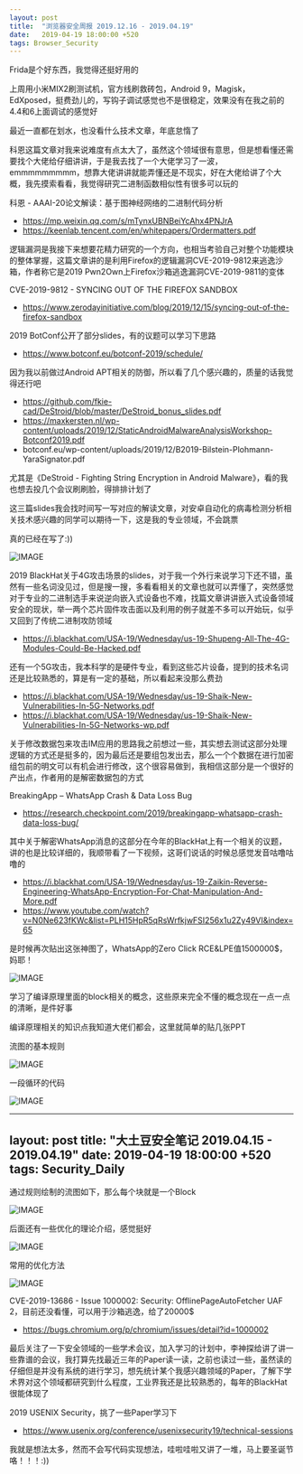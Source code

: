 ```yaml
---
layout: post
title:  "浏览器安全周报 2019.12.16 - 2019.04.19"
date:   2019-04-19 18:00:00 +520
tags: Browser_Security
---
```


Frida是个好东西，我觉得还挺好用的

上周用小米MIX2刷测试机，官方线刷救砖包，Android 9，Magisk，EdXposed，挺费劲儿的，写钩子调试感觉也不是很稳定，效果没有在我之前的4.4和6上面调试的感觉好

最近一直都在划水，也没看什么技术文章，年底怠惰了

科恩这篇文章对我来说难度有点太大了，虽然这个领域很有意思，但是想看懂还需要找个大佬给仔细讲讲，于是我去找了一个大佬学习了一波，emmmmmmmmm，想靠大佬讲讲就能弄懂还是不现实，好在大佬给讲了个大概，我先摸索看看，我觉得研究二进制函数相似性有很多可以玩的

科恩 - AAAI-20论文解读：基于图神经网络的二进制代码分析
- https://mp.weixin.qq.com/s/mTynxUBNBeiYcAhx4PNJrA
- https://keenlab.tencent.com/en/whitepapers/Ordermatters.pdf

逻辑漏洞是我接下来想要花精力研究的一个方向，也相当考验自己对整个功能模块的整体掌握，这篇文章讲的是利用Firefox的逻辑漏洞CVE-2019-9812来逃逸沙箱，作者称它是2019 Pwn2Own上Firefox沙箱逃逸漏洞CVE-2019-9811的变体

CVE-2019-9812 - SYNCING OUT OF THE FIREFOX SANDBOX
- https://www.zerodayinitiative.com/blog/2019/12/15/syncing-out-of-the-firefox-sandbox

2019 BotConf公开了部分slides，有的议题可以学习下思路
- https://www.botconf.eu/botconf-2019/schedule/

因为我以前做过Android APT相关的防御，所以看了几个感兴趣的，质量的话我觉得还行吧
- https://github.com/fkie-cad/DeStroid/blob/master/DeStroid_bonus_slides.pdf
- https://maxkersten.nl/wp-content/uploads/2019/12/StaticAndroidMalwareAnalysisWorkshop-Botconf2019.pdf
- botconf.eu/wp-content/uploads/2019/12/B2019-Bilstein-Plohmann-YaraSignator.pdf

尤其是《DeStroid - Fighting String Encryption in Android Malware》，看的我也想去投几个会议刷刷脸，得排排计划了

这三篇slides我会找时间写一写对应的解读文章，对安卓自动化的病毒检测分析相关技术感兴趣的同学可以期待一下，这是我的专业领域，不会跳票

真的已经在写了:))

![IMAGE](/assets/resources/3B69FDBDEC6CFC548BEBCDA44BC78EFE.jpg)

2019 BlackHat关于4G攻击场景的slides，对于我一个外行来说学习下还不错，虽然有一些名词没见过，但是搜一搜，多看看相关的文章也就可以弄懂了，突然感觉对于专业的二进制选手来说逆向嵌入式设备也不难，找篇文章讲讲嵌入式设备领域安全的现状，举一两个芯片固件攻击面以及利用的例子就差不多可以开始玩，似乎又回到了传统二进制攻防领域
- https://i.blackhat.com/USA-19/Wednesday/us-19-Shupeng-All-The-4G-Modules-Could-Be-Hacked.pdf

还有一个5G攻击，我本科学的是硬件专业，看到这些芯片设备，提到的技术名词还是比较熟悉的，算是有一定的基础，所以看起来没那么费劲
- https://i.blackhat.com/USA-19/Wednesday/us-19-Shaik-New-Vulnerabilities-In-5G-Networks.pdf
- https://i.blackhat.com/USA-19/Wednesday/us-19-Shaik-New-Vulnerabilities-In-5G-Networks-wp.pdf

关于修改数据包来攻击IM应用的思路我之前想过一些，其实想去测试这部分处理逻辑的方式还是挺多的，因为最后还是要组包发出去，那么一个个数据在进行加密组包前的明文可以有机会进行修改，这个很容易做到，我相信这部分是一个很好的产出点，作者用的是解密数据包的方式

BreakingApp – WhatsApp Crash & Data Loss Bug
- https://research.checkpoint.com/2019/breakingapp-whatsapp-crash-data-loss-bug/

其中关于解密WhatsApp消息的这部分在今年的BlackHat上有一个相关的议题，讲的也是比较详细的，我顺带看了一下视频，这哥们说话的时候总感觉发音咕噜咕噜的
- https://i.blackhat.com/USA-19/Wednesday/us-19-Zaikin-Reverse-Engineering-WhatsApp-Encryption-For-Chat-Manipulation-And-More.pdf
- https://www.youtube.com/watch?v=N0Ne623fKWc&list=PLH15HpR5qRsWrfkjwFSI256x1u2Zy49VI&index=65

是时候再次贴出这张神图了，WhatsApp的Zero Click RCE&LPE值1500000$，妈耶！

![IMAGE](/assets/resources/3418C5CE377DB8CA9612D9B967C42DE8.jpg)

学习了编译原理里面的block相关的概念，这些原来完全不懂的概念现在一点一点的清晰，是件好事

编译原理相关的知识点我知道大佬们都会，这里就简单的贴几张PPT

流图的基本规则

![IMAGE](/assets/resources/DC3AA7643E8345D8BE72D25BAADE7911.jpg)

一段循环的代码

![IMAGE](/assets/resources/AD90521F7D62DD4D755A4167F7B9E0B4.jpg)

---
layout: post
title:  "大土豆安全笔记 2019.04.15 - 2019.04.19"
date:   2019-04-19 18:00:00 +520
tags: Security_Daily
---

通过规则绘制的流图如下，那么每个块就是一个Block

![IMAGE](/assets/resources/85A4766EF8A4C4CAED77DE1B5ABB437D.jpg)

后面还有一些优化的理论介绍，感觉挺好

![IMAGE](/assets/resources/72DFBEA8EB00E8A724BA31CE55015D44.jpg)

常用的优化方法

![IMAGE](/assets/resources/A89FEF9F4C51C3A34FA44CB320AD6B6C.jpg)

CVE-2019-13686 - Issue 1000002: Security: OfflinePageAutoFetcher UAF 2，目前还没看懂，可以用于沙箱逃逸，给了20000$
- https://bugs.chromium.org/p/chromium/issues/detail?id=1000002

最后关注了一下安全领域的一些学术会议，加入学习的计划中，李神探给讲了讲一些靠谱的会议，我打算先找最近三年的Paper读一读，之前也读过一些，虽然读的仔细但是并没有系统的进行学习，想先统计某个我感兴趣领域的Paper，了解下学术界对这个领域都研究到什么程度，工业界我还是比较熟悉的，每年的BlackHat很能体现了

2019 USENIX Security，挑了一些Paper学习下
- https://www.usenix.org/conference/usenixsecurity19/technical-sessions

我就是想法太多，然而不会写代码实现想法，哇啦哇啦又讲了一堆，马上要圣诞节咯！！！:))